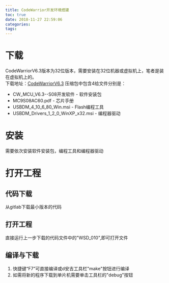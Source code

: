 ```yaml
---
title: CodeWarrior开发环境搭建
toc: true
date: 2018-11-27 22:59:06
categories:
tags:
---
```


# 下载
CodeWarriorV6.3版本为32位版本，需要安装在32位机器或虚拟机上，笔者是装在虚拟机上的。  
下载地址：[CodeWarriorV6.3]()
压缩包中包含4给文件分别是：  
* CW_MCU_V6.3--S08开发软件 - 软件安装包
* MC9S08AC60.pdf - 芯片手册
* USBDM_4_10_6_80_Win.msi - Flash编程工具
* USBDM_Drivers_1_2_0_WinXP_x32.msi - 编程器驱动

# 安装
需要依次安装软件安装包，编程工具和编程器驱动

# 打开工程
## 代码下载
从gitlab下载最小版本的代码
## 打开工程
直接运行上一步下载的代码文件中的"WSD_010",即可打开文件
## 编译与下载
1. 快捷键“F7”可直接编译或d安吉工具栏"make"按钮进行编译  
2. 如需将新的程序下载到单片机需要单击工具栏的"debug"按钮





